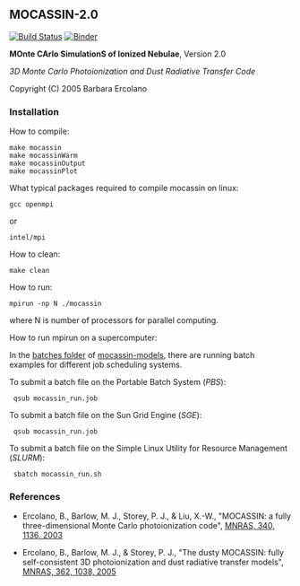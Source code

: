 ## MOCASSIN-2.0
[![Build Status](https://travis-ci.org/mocassin/MOCASSIN-2.0.svg?branch=master)](https://travis-ci.org/mocassin/MOCASSIN-2.0)
[![Binder](http://mybinder.org/badge.svg)](http://mybinder.org/repo/mocassin/mocassin-2.0)

**MOnte CArlo SimulationS of Ionized Nebulae**, Version 2.0

*3D Monte Carlo Photoionization and Dust Radiative Transfer Code*

Copyright (C) 2005 Barbara Ercolano

### Installation

How to compile:

    make mocassin
    make mocassinWarm
    make mocassinOutput
    make mocassinPlot

What typical packages required to compile mocassin on linux:

    gcc openmpi

or

    intel/mpi

How to clean:

    make clean
     
How to run:

    mpirun -np N ./mocassin

where N is number of processors for parallel computing.

How to run mpirun on a supercomputer:

In the [batches folder](https://github.com/equib/mocassin-models/tree/master/batches) of [mocassin-models](https://github.com/equib/mocassin-models), there are running batch examples for different job scheduling systems. 

To submit a batch file on the Portable Batch System (*PBS*):

     qsub mocassin_run.job

To submit a batch file on the Sun Grid Engine (*SGE*):

     qsub mocassin_run.job

To submit a batch file on the Simple Linux Utility for Resource Management (*SLURM*): 

     sbatch mocassin_run.sh

### References

* Ercolano, B., Barlow, M. J., Storey, P. J., & Liu, X.-W., "MOCASSIN: a fully three-dimensional Monte Carlo photoionization code", [MNRAS, 340, 1136, 2003](http://adsabs.harvard.edu/abs/2003MNRAS.340.1136E)

* Ercolano, B., Barlow, M. J., \& Storey, P. J., "The dusty MOCASSIN: fully self-consistent 3D photoionization and dust radiative transfer models", [MNRAS, 362, 1038, 2005](http://adsabs.harvard.edu/abs/2005MNRAS.362.1038E)

